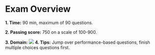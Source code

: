 # Exam Overview
**1.	Time:** 90 min, maximum of 90 questions.

**2.	Passing score:** 750 on a scale of 100-900.

**3.	Domain:** 
![](图片链接地址)
**4.	Tips:** 
Jump over performance-based questions, finish multiple choices questions first.
